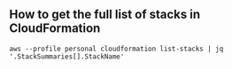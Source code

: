 ## How to get the full list of stacks in CloudFormation

```
aws --profile personal cloudformation list-stacks | jq '.StackSummaries[].StackName'
```
